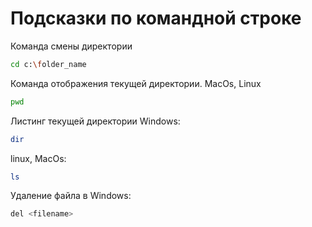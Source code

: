 # Подсказки по командной строке

Команда смены директории
```sh
cd c:\folder_name
```

Команда отображения текущей директории. MacOs, Linux
```sh
pwd
```

Листинг текущей директории
Windows:
```sh
dir
```
linux, MacOs:
```sh
ls
```

Удаление файла в Windows:
```sh
del <filename>
```

